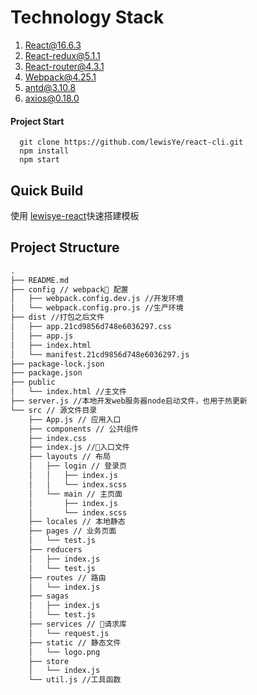 # Technology Stack
  1. React@16.6.3
  2. React-redux@5.1.1
  3. React-router@4.3.1
  4. Webpack@4.25.1
  5. antd@3.10.8
  6. axios@0.18.0

#### Project Start
    
      git clone https://github.com/lewisYe/react-cli.git
      npm install
      npm start 

## Quick Build

使用 [lewisye-react](https://github.com/lewisYe/generator-react)快速搭建模板

## Project Structure
```txt
.
├── README.md
├── config // webpack 配置
│   ├── webpack.config.dev.js //开发环境
│   └── webpack.config.pro.js //生产环境
├── dist //打包之后文件
│   ├── app.21cd9856d748e6036297.css
│   ├── app.js
│   ├── index.html
│   └── manifest.21cd9856d748e6036297.js
├── package-lock.json
├── package.json
├── public
│   └── index.html //主文件
├── server.js //本地开发web服务器node启动文件，也用于热更新
└── src // 源文件目录
    ├── App.js // 应用入口
    ├── components // 公共组件
    ├── index.css
    ├── index.js //入口文件
    ├── layouts // 布局
    │   ├── login // 登录页
    │   │   ├── index.js
    │   │   └── index.scss
    │   └── main // 主页面
    │       ├── index.js
    │       └── index.scss
    ├── locales // 本地静态
    ├── pages // 业务页面
    │   └── test.js
    ├── reducers 
    │   ├── index.js
    │   └── test.js
    ├── routes // 路由
    │   └── index.js
    ├── sagas
    │   ├── index.js
    │   └── test.js
    ├── services // 请求库
    │   └── request.js
    ├── static // 静态文件
    │   └── logo.png
    ├── store
    │   └── index.js
    └── util.js //工具函数

```


